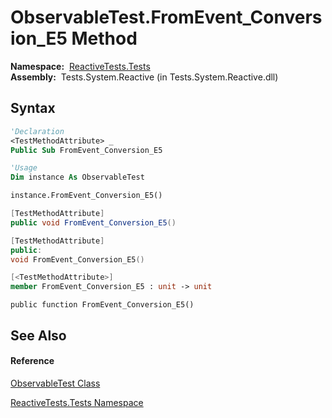 # ObservableTest.FromEvent\_Conversion\_E5 Method

**Namespace:**  [ReactiveTests.Tests](ReactiveTests.Tests\ReactiveTests.Tests.md)  
**Assembly:**  Tests.System.Reactive (in Tests.System.Reactive.dll)

## Syntax

```vb
'Declaration
<TestMethodAttribute> _
Public Sub FromEvent_Conversion_E5
```

```vb
'Usage
Dim instance As ObservableTest

instance.FromEvent_Conversion_E5()
```

```csharp
[TestMethodAttribute]
public void FromEvent_Conversion_E5()
```

```c++
[TestMethodAttribute]
public:
void FromEvent_Conversion_E5()
```

```fsharp
[<TestMethodAttribute>]
member FromEvent_Conversion_E5 : unit -> unit 
```

```jscript
public function FromEvent_Conversion_E5()
```

## See Also

#### Reference

[ObservableTest Class](ObservableTest\ObservableTest.md)

[ReactiveTests.Tests Namespace](ReactiveTests.Tests\ReactiveTests.Tests.md)




